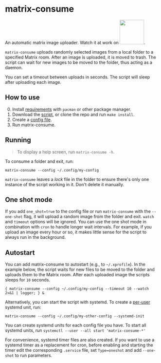 # matrix-consume

An automatic matrix image uploader. Watch it at work on <a target="_blank" href="https://redirect.invidious.io/watch?v=XbXNPyK4WQ4"><img src="https://user-images.githubusercontent.com/69171671/115097010-4bd13c80-9f17-11eb-83e9-2583658f73bc.png" width="80px"></a>.

`matrix-consume` uploads randomly selected images from a local folder to a specified Matrix room.
After an image is uploaded, it is moved to trash.
The script can wait for new images to be moved to the folder,
thus acting as a daemon.

You can set a timeout between uploads in seconds.
The script will sleep after uploading each image.

## How to use

0) Install [requirements](requirements.txt) with `pacman` or other package manager.
1) Download the [script](matrix-consume), or clone the repo and run `make install`.
2) Create a [config file](config.example).
3) Run matrix-consume.

## Running

> To display a help screen, run `matrix-consume -h`.

To consume a folder and exit, run:

```
matrix-consume --config ~/.config/my-config
```

`matrix-consume` leaves a *lock* file in the folder
to ensure there's only one instance of the script working in it.
Don't delete it manually.

## One shot mode

If you add `one_shot=true` to the config file
or run `matrix-consume` with the `--one-shot` flag,
it will upload a random image from the folder and exit.
`watch` and `timeout` options will be ignored.
You can use the one shot mode in combination with `cron`
to handle longer wait intervals.
For example, if you upload an image every hour or so,
it makes little sense for the script to always run in the background.

## Autostart

You can add matrix-consume to autostart (e.g., to `~/.xprofile`).
In the example below, the script waits for new files to be moved to the folder
and uploads them to the Matrix room.
After each uploaded image the scripts sleeps for `10` seconds.

```
{ matrix-consume --config ~/.config/my-config --timeout 10 --watch 2>&1 | logger; } &
```

Alternatively, you can start the script with systemd.
To create a [per-user](https://wiki.archlinux.org/title/Systemd/User) systemd unit, run:

```
matrix-consume --config ~/.config/my-other-config --systemd-init
```

You can create systemd units for each config file you have.
To start all systemd units, run `systemctl --user --all start 'matrix-consume-*'`

For convenience, systemd timer files are also created.
If you want to use a systemd timer as a replacement for cron,
before enabling and starting the timer
edit the corresponding `.service` file, set `Type=oneshot` and add `--one-shot` to run parameters.

